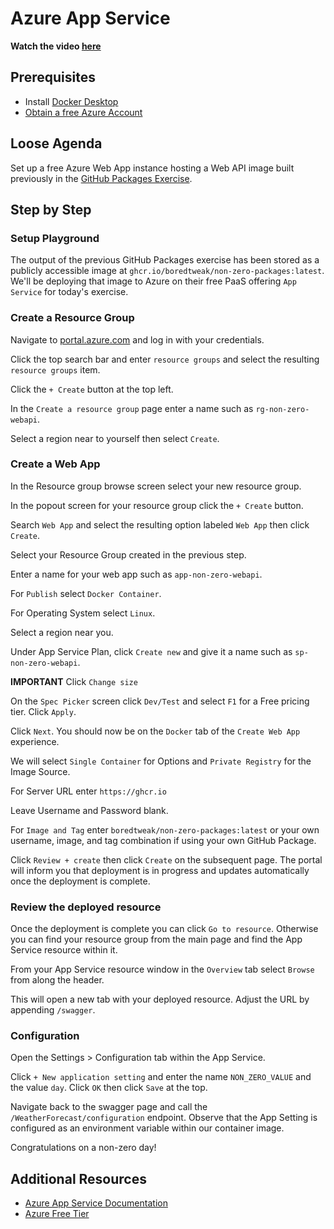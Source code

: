 # Azure App Service

**Watch the video [here](https://youtu.be/T97a3DdIeKk)**

## Prerequisites

- Install [Docker Desktop](https://hub.docker.com/editions/community/docker-ce-desktop-windows)
- [Obtain a free Azure Account](https://azure.microsoft.com/en-us/free/)

## Loose Agenda

Set up a free Azure Web App instance hosting a Web API image built previously in the [GitHub Packages Exercise](github-packages.md).

## Step by Step

### Setup Playground

The output of the previous GitHub Packages exercise has been stored as a publicly accessible image at `ghcr.io/boredtweak/non-zero-packages:latest`. We'll be deploying that image to Azure on their free PaaS offering `App Service` for today's exercise.

### Create a Resource Group

Navigate to [portal.azure.com](https://portal.azure.com) and log in with your credentials.

Click the top search bar and enter `resource groups` and select the resulting `resource groups` item.

Click the `+ Create` button at the top left.

In the `Create a resource group` page enter a name such as `rg-non-zero-webapi`.

Select a region near to yourself then select `Create`.

### Create a Web App

In the Resource group browse screen select your new resource group.

In the popout screen for your resource group click the `+ Create` button.

Search `Web App` and select the resulting option labeled `Web App` then click `Create`.

Select your Resource Group created in the previous step.

Enter a name for your web app such as `app-non-zero-webapi`.

For `Publish` select `Docker Container`.

For Operating System select `Linux`.

Select a region near you.

Under App Service Plan, click `Create new` and give it a name such as `sp-non-zero-webapi`.

**IMPORTANT**
Click `Change size`

On the `Spec Picker` screen click `Dev/Test` and select `F1` for a Free pricing tier. Click `Apply`.

Click `Next`. You should now be on the `Docker` tab of the `Create Web App` experience.

We will select `Single Container` for Options and `Private Registry` for the Image Source.

For Server URL enter `https://ghcr.io`

Leave Username and Password blank.

For `Image and Tag` enter `boredtweak/non-zero-packages:latest` or your own username, image, and tag combination if using your own GitHub Package.

Click `Review + create` then click `Create` on the subsequent page. The portal will inform you that deployment is in progress and updates automatically once the deployment is complete.

### Review the deployed resource

Once the deployment is complete you can click `Go to resource`. Otherwise you can find your resource group from the main page and find the App Service resource within it.

From your App Service resource window in the `Overview` tab select `Browse` from along the header.

This will open a new tab with your deployed resource. Adjust the URL by appending `/swagger`.

### Configuration

Open the Settings > Configuration tab within the App Service.

Click `+ New application setting` and enter the name `NON_ZERO_VALUE` and the value `day`. Click `OK` then click `Save` at the top.

Navigate back to the swagger page and call the `/WeatherForecast/configuration` endpoint. Observe that the App Setting is configured as an environment variable within our container image.

Congratulations on a non-zero day!

## Additional Resources

- [Azure App Service Documentation](https://docs.microsoft.com/en-us/azure/app-service/overview)
- [Azure Free Tier](https://azure.microsoft.com/free)
